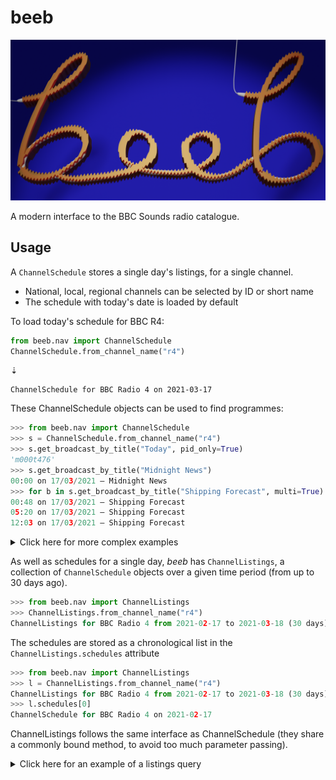 # beeb

![](https://raw.githubusercontent.com/lmmx/beeb/master/assets/beeb_logo.png)

A modern interface to the BBC Sounds radio catalogue.

## Usage

A `ChannelSchedule` stores a single day's listings, for a single channel.

- National, local, regional channels can be selected by ID or short name
- The schedule with today's date is loaded by default

To load today's schedule for BBC R4:

```py
from beeb.nav import ChannelSchedule
ChannelSchedule.from_channel_name("r4")
```
⇣
```
ChannelSchedule for BBC Radio 4 on 2021-03-17
```

These ChannelSchedule objects can be used to find programmes:

```py
>>> from beeb.nav import ChannelSchedule
>>> s = ChannelSchedule.from_channel_name("r4")
>>> s.get_broadcast_by_title("Today", pid_only=True)
'm000t476'
>>> s.get_broadcast_by_title("Midnight News")
00:00 on 17/03/2021 — Midnight News
>>> for b in s.get_broadcast_by_title("Shipping Forecast", multi=True): b
00:48 on 17/03/2021 — Shipping Forecast
05:20 on 17/03/2021 — Shipping Forecast
12:03 on 17/03/2021 — Shipping Forecast
```


<details><summary>Click here for more complex examples</summary>

<p>

```py
>>> for b in s.get_broadcast_by_title(r".*\bNews\b", regex=True, multi=True): b
... 
00:00 on 17/03/2021 — Midnight News
05:30 on 17/03/2021 — News Briefing
12:00 on 17/03/2021 — News Summary
18:00 on 17/03/2021 — Six O'Clock News
>>> for b in s.get_broadcast_by_title(r".*\bnews\b", multi=True,
... case_insensitive=True, regex=True, synopsis=True): print(b)
... 
00:00 on 17/03/2021 — Midnight News
05:30 on 17/03/2021 — News Briefing
06:00 on 17/03/2021 — Today
12:00 on 17/03/2021 — News Summary
13:00 on 17/03/2021 — World at One
17:00 on 17/03/2021 — PM
18:00 on 17/03/2021 — Six O'Clock News
20:00 on 17/03/2021 — Moral Maze
22:00 on 17/03/2021 — The World Tonight
23:30 on 17/03/2021 — Today in Parliament
>>> for b in s.get_broadcast_by_title(
... r".*\b(pandemic|virus|coronavirus|Covid|vaccines?|vaccinations?|health|healthcare|NHS)\b",
... multi=True, case_insensitive=True, regex=True, synopsis=True): print(b)
... 
10:00 on 17/03/2021 — Woman's Hour
15:00 on 17/03/2021 — Money Box
15:30 on 17/03/2021 — Inside Health
```

</p>

</details>

As well as schedules for a single day, _beeb_ has `ChannelListings`, a collection of `ChannelSchedule` objects over a
given time period (from up to 30 days ago).

```py
>>> from beeb.nav import ChannelListings
>>> ChannelListings.from_channel_name("r4")
ChannelListings for BBC Radio 4 from 2021-02-17 to 2021-03-18 (30 days)
```

The schedules are stored as a chronological list in the `ChannelListings.schedules` attribute

```py
>>> from beeb.nav import ChannelListings
>>> l = ChannelListings.from_channel_name("r4")
ChannelListings for BBC Radio 4 from 2021-02-17 to 2021-03-18 (30 days)
>>> l.schedules[0]
ChannelSchedule for BBC Radio 4 on 2021-02-17
```

ChannelListings follows the same interface as ChannelSchedule (they share a commonly bound method,
to avoid too much parameter passing).


<details><summary>Click here for an example of a listings query</summary>

<p>


```py
>>> for i, b in enumerate(l.get_broadcast_by_title("Today", multi=True)):
...     print(f"{i:2}: {b}")
... 
 0: 06:00 on Wed 17/02/2021 — Today
 1: 06:00 on Thu 18/02/2021 — Today
 2: 06:00 on Fri 19/02/2021 — Today
 3: 07:00 on Sat 20/02/2021 — Today
 4: 06:00 on Mon 22/02/2021 — Today
 5: 06:00 on Tue 23/02/2021 — Today
 6: 06:00 on Wed 24/02/2021 — Today
 7: 06:00 on Thu 25/02/2021 — Today
 8: 06:00 on Fri 26/02/2021 — Today
 9: 07:00 on Sat 27/02/2021 — Today
10: 06:00 on Mon 01/03/2021 — Today
11: 06:00 on Tue 02/03/2021 — Today
12: 06:00 on Wed 03/03/2021 — Today
13: 06:00 on Thu 04/03/2021 — Today
14: 06:00 on Fri 05/03/2021 — Today
15: 07:00 on Sat 06/03/2021 — Today
16: 06:00 on Mon 08/03/2021 — Today
17: 06:00 on Tue 09/03/2021 — Today
18: 06:00 on Wed 10/03/2021 — Today
19: 06:00 on Thu 11/03/2021 — Today
20: 06:00 on Fri 12/03/2021 — Today
21: 07:00 on Sat 13/03/2021 — Today
22: 06:00 on Mon 15/03/2021 — Today
23: 06:00 on Tue 16/03/2021 — Today
24: 06:00 on Wed 17/03/2021 — Today
25: 06:00 on Thu 18/03/2021 — Today
```

- There were 26 'Today' episodes aired on BBC R4 in the last 30 days (not aired on Sundays)

```py
>>> for b in l.get_broadcast_by_title(r".*\b(vaccin.+?)\b", multi=True, case_insensitive=True,
... regex=True, synopsis=True): print(b)
... 
15:30 on Wed 17/02/2021 — Inside Health
18:00 on Wed 17/02/2021 — Six O'Clock News
11:30 on Mon 22/02/2021 — How to Vaccinate the World
14:00 on Sat 27/02/2021 — Any Answers?
07:10 on Sun 28/02/2021 — Sunday
11:30 on Mon 01/03/2021 — How to Vaccinate the World
20:00 on Wed 03/03/2021 — Moral Maze
22:15 on Sat 06/03/2021 — Moral Maze
11:30 on Mon 08/03/2021 — How to Vaccinate the World
11:30 on Mon 15/03/2021 — How to Vaccinate the World
18:00 on Mon 15/03/2021 — Six O'Clock News
22:00 on Mon 15/03/2021 — The World Tonight
21:00 on Tue 16/03/2021 — Inside Health
15:30 on Wed 17/03/2021 — Inside Health
18:00 on Wed 17/03/2021 — Six O'Clock News
```

</p>

</details>
